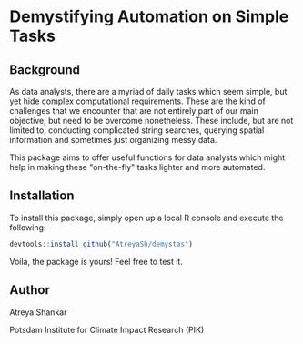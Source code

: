 # Demystifying Automation on Simple Tasks

## Background

As data analysts, there are a myriad of daily tasks which seem simple, but yet hide complex computational requirements. These are the kind of challenges that we encounter that are not entirely part of our main objective, but need to be overcome nonetheless. These include, but are not limited to, conducting complicated string searches, querying spatial information and sometimes just organizing messy data.

This package aims to offer useful functions for data analysts which might help in making these "on-the-fly" tasks lighter and more automated.

## Installation

To install this package, simply open up a local R console and execute the following:

```r
devtools::install_github("AtreyaSh/demystas")
```

Voila, the package is yours! Feel free to test it.

## Author

Atreya Shankar

Potsdam Institute for Climate Impact Research (PIK)
